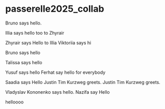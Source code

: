 # passerelle2025_collab

Bruno says hello.

Illia says hello too to Zhyrair

Zhyrair says Hello to Illia
Viktoriia says hi

Bruno says hello

Talissa says hello

Yusuf says hello
Ferhat say hello for everybody

Saadia says Hello
Justin Tim Kurzweg greets.
Justin Tim Kurzweg greets.

Vladyslav Kononenko says hello.
Nazifa say Hello

helloooo